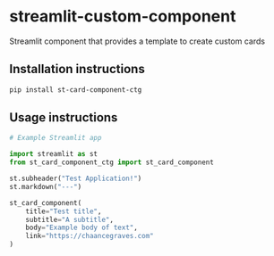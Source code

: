 # streamlit-custom-component

Streamlit component that provides a template to create custom cards

## Installation instructions

```sh
pip install st-card-component-ctg
```

## Usage instructions

```python
# Example Streamlit app

import streamlit as st
from st_card_component_ctg import st_card_component

st.subheader("Test Application!")
st.markdown("---")

st_card_component(
    title="Test title",
    subtitle="A subtitle",
    body="Example body of text",
    link="https://chaancegraves.com"
)
```